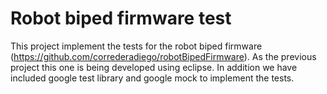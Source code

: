 # Robot biped firmware test

This project implement the tests for the robot biped firmware (https://github.com/correderadiego/robotBipedFirmware).
As the previous project this one is being developed using eclipse. In addition we have included google test library and
google mock to implement the tests. 